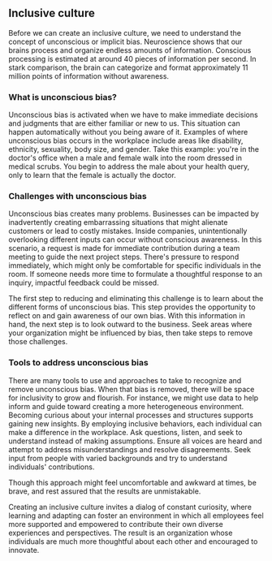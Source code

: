 ## Inclusive culture

Before we can create an inclusive culture, we need to understand the concept of unconscious or implicit bias. Neuroscience shows that our brains process and organize endless amounts of information. Conscious processing is estimated at around 40 pieces of information per second. In stark comparison, the brain can categorize and format approximately 11 million points of information without awareness.

### What is unconscious bias?

Unconscious bias is activated when we have to make immediate decisions and judgments that are either familiar or new to us. This situation can happen automatically without you being aware of it. Examples of where unconscious bias occurs in the workplace include areas like disability, ethnicity, sexuality, body size, and gender. Take this example: you're in the doctor's office when a male and female walk into the room dressed in medical scrubs. You begin to address the male about your health query, only to learn that the female is actually the doctor.

### Challenges with unconscious bias

Unconscious bias creates many problems. Businesses can be impacted by inadvertently creating embarrassing situations that might alienate customers or lead to costly mistakes. Inside companies, unintentionally overlooking different inputs can occur without conscious awareness. In this scenario, a request is made for immediate contribution during a team meeting to guide the next project steps. There's pressure to respond immediately, which might only be comfortable for specific individuals in the room. If someone needs more time to formulate a thoughtful response to an inquiry, impactful feedback could be missed.

The first step to reducing and eliminating this challenge is to learn about the different forms of unconscious bias. This step provides the opportunity to reflect on and gain awareness of our own bias. With this information in hand, the next step is to look outward to the business. Seek areas where your organization might be influenced by bias, then take steps to remove those challenges.

### Tools to address unconscious bias

There are many tools to use and approaches to take to recognize and remove unconscious bias. When that bias is removed, there will be space for inclusivity to grow and flourish. For instance, we might use data to help inform and guide toward creating a more heterogeneous environment. Becoming curious about your internal processes and structures supports gaining new insights. By employing inclusive behaviors, each individual can make a difference in the workplace. Ask questions, listen, and seek to understand instead of making assumptions. Ensure all voices are heard and attempt to address misunderstandings and resolve disagreements. Seek input from people with varied backgrounds and try to understand individuals' contributions.

Though this approach might feel uncomfortable and awkward at times, be brave, and rest assured that the results are unmistakable.

Creating an inclusive culture invites a dialog of constant curiosity, where learning and adapting can foster an environment in which all employees feel more supported and empowered to contribute their own diverse experiences and perspectives. The result is an organization whose individuals are much more thoughtful about each other and encouraged to innovate.

